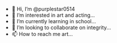 - 👋 Hi, I’m @purplestar0514
- 👀 I’m interested in art and acting...
- 🌱 I’m currently learning in school...
- 💞️ I’m looking to collaborate on integrity...
- 📫 How to reach me art...

<!---
purplestar0514/purplestar0514 is a ✨ special ✨ repository because its `README.md` (this file) appears on your GitHub profile.
You can click the Preview link to take a look at your changes.
--->
